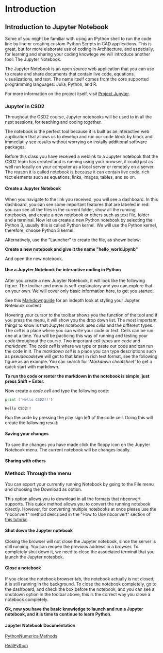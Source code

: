 # Introduction



## Introduction to Jupyter Notebook

Some of you might be familiar with using an IPython shell to run the code line by line or creating custom Python Scripts in CAD applications. This is great, but for more elaborate use of coding in Architecture, and especially, for learning and sharing your coding knowlege we will introduce another tool: The Jupyter Notebook.

The Jupyter Notebook is an open source web application that you can use to create and share documents that contain live code, equations, visualizations, and text. The name itself comes from the core supported programming languages: Julia, Python, and R.

For more information on the project itself, visit [Project Jupyter](https://jupyter.org).

### Jupyter in CSD2

Throughout the CSD2 course, Jupyter notebooks will be used to in all the next sessions, for teaching and coding together.

The notebook is the perfect tool because it is built as an interactive web application that allows us to develop and run our code block by block and immediatily see results without worrying on instally additional software packages.

Before this class you have received a weblink to a Jupyter notebook that the CSD2 team has created and is running using your browser, it could just as well run locally on your computer as a local server or remotely on a server. The reason it is called notebook is because it can contain live code, rich text elements such as equations, links, images, tables, and so on.

#### Create a Jupyter Notebook

When you navigate to the link you received, you will see a dashboard. In this dashboard, you can see some important features that are labeled in red: you can see all the files in the current folder, show all the running notebooks, and create a new notebook or others such as text file, folder and a terminal. Now let us create a new Python notebook by selecting the Python 3, usually this is called Python kernel. We will use the Python kernel, therefore, choose Python 3 kernel.

Alternatively, use the "Launcher" to create the file, as shown below:

**Create a new notebook and give it the name "hello\_world.ipynb"**

And open the new notebook.

#### Use a Jupyter Notebook for interactive coding in Python

After you create a new Jupyter Notebook, it will look like the following figure. The toolbar and menu is self-explanatory and you can explore that on your own. We will cover only basic information here, to get you started.

See this [Markdownguide](https://www.markdownguide.org/basic-syntax/#links) for an indepth look at styling your Jupyter Notebook content

Hovering your cursor to the toolbar shows you the function of the tool and if you press the menu, it will show you the drop down list. The most important things to know is that Jupyter notebook uses _cells_ and the different types. The _cell_ is a place where you can write your code or text. Cells can be run one at a time. You will be pacticing this way of running and testing your code throughout the course. Two important cell types are _code_ and _markdown_. The _code cell_ is where we type or paste our code and can run the code in it. The _markdown cell_ is a place you can type descriptions such as _pseudocode_(we will get to that later) in rich text format, see the following figure as an example. You can search for _‘Markdown cheatsheet’_ to get a quick start with markdown.

**To run the code or renter the markdown in the notebook is simple, just press Shift + Enter.**

Now create a _code cell_ and type the following code:

```python
print ('Hello CSD2!!')
```

```
Hello CSD2!!
```

Run the code by pressing the play sign left of the code cell. Doing this will create the following result:

#### Saving your changes

To save the changes you have made click the floppy icon on the Jupyter Notebook menu. The current notebook will be changes locally.

#### Sharing with others

### Method: Through the menu

You can export your currently running Notebook by going to the File menu and choosing the Download as option.

This option allows you to download in all the formats that nbconvert supports. This quick method allows you to convert the running notebook directly. However, for converting multiple notebooks at once please use the "nbconvert" method described in the "How to Use nbconvert" section of [this tutorial](https://realpython.com/jupyter-notebook-introduction/#exporting-notebooks).

#### Shut down the Jupyter notebook

Closing the browser will not close the Jupyter notebook, since the server is still running. You can reopen the previous address in a browser. To completely shut down it, we need to close the associated terminal that you launch the Jupyter noteobok.

#### Close a notebook

If you close the notebook browser tab, the notebook actually is not closed, it is still running in the background. To close the notebook completely, go to the dashboard, and check the box before the notebook, and you can see a shutdown option in the toolbar above, this is the correct way you close a notebook completely.

**Ok, now you have the basic knowledge to launch and run a Jupyter notebook, and it is time to continue to learn Python.**

#### Jupyter Notebook Documentation

[PythonNumericalMethods](https://pythonnumericalmethods.berkeley.edu/notebooks/chapter01.05-Logial-Expressions-and-Operators.html)

[RealPython](https://realpython.com/jupyter-notebook-introduction/#adding-rich-content)

```python
```
